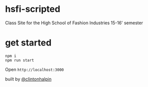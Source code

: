 # hsfi-scripted
Class Site for the High School of Fashion Industries 15-16' semester

# get started
```
npm i
npm run start
```

Open ```http://localhost:3000```

built by [@clintonhalpin](http://twitter.com/clintonhalpin)